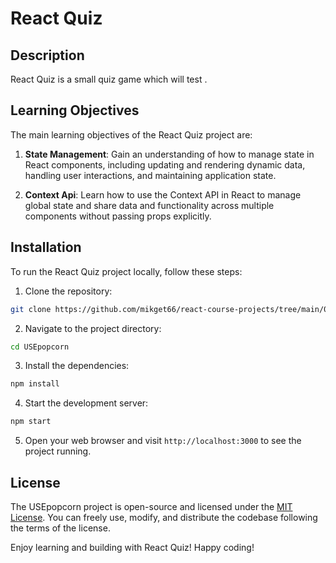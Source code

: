 # React Quiz

## Description

React Quiz is a small quiz game which will test .

## Learning Objectives

The main learning objectives of the React Quiz project are:

1. **State Management**:  Gain an understanding of how to manage state in React components, including updating and rendering dynamic data, handling user interactions, and maintaining application state.

2. **Context Api**: Learn how to use the Context API in React to manage global state and share data and functionality across multiple components without passing props explicitly.



## Installation

To run the React Quiz project locally, follow these steps:

1. Clone the repository:

```bash
git clone https://github.com/mikget66/react-course-projects/tree/main/05-react-quiz.git
```

2. Navigate to the project directory:

```bash
cd USEpopcorn
```

3. Install the dependencies:

```bash
npm install
```

4. Start the development server:

```bash
npm start
```


5. Open your web browser and visit `http://localhost:3000` to see the project running.




## License

The USEpopcorn project is open-source and licensed under the [MIT License](https://opensource.org/licenses/MIT). You can freely use, modify, and distribute the codebase following the terms of the license.


Enjoy learning and building with React Quiz! Happy coding!